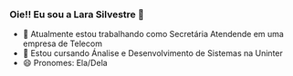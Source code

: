 ### Oie!! Eu sou a Lara Silvestre 👋

- 🔭 Atualmente estou trabalhando como Secretária Atendende em uma empresa de Telecom
- 🌱 Estou cursando Ánalise e Desenvolvimento de Sistemas na Uninter
- 😄 Pronomes: Ela/Dela

